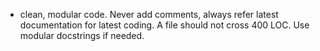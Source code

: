 - clean, modular code. Never add comments, always refer latest documentation for latest coding. A file should not cross 400 LOC. Use modular docstrings if needed.
